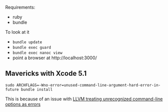 Requirements:

* ruby
* bundle

To look at it

* `bundle update`
* `bundle exec guard`
* `bundle exec nanoc view`
* point a browser at http://localhost:3000/

Mavericks with Xcode 5.1
------------------------
`sudo ARCHFLAGS=-Wno-error=unused-command-line-argument-hard-error-in-future bundle install`

This is because of an issue with 
[LLVM treating unrecognized command-line options as errors](https://stackoverflow.com/questions/22352838/ruby-gem-install-json-fails-on-mavericks-and-xcode-5-1-unknown-argument-mul)